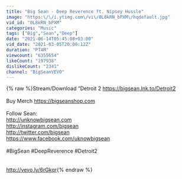 ```yaml
---
title: "Big Sean - Deep Reverence ft. Nipsey Hussle"
image: "https:\/\/i.ytimg.com\/vi\/0L8kRN_bPXM\/hqdefault.jpg"
vid_id: "0L8kRN_bPXM"
categories: "Music"
tags: ["Big","Sean","Deep"]
date: "2021-06-14T05:45:08+03:00"
vid_date: "2021-03-05T20:00:12Z"
duration: "PT4M"
viewcount: "6355654"
likeCount: "197938"
dislikeCount: "2341"
channel: "BigSeanVEVO"
---
```

{% raw %}Stream/Download “Detroit 2 <a rel="nofollow" target="blank" href="https://bigsean.lnk.to/Detroit2">https://bigsean.lnk.to/Detroit2</a>  <br /><br />Buy Merch <a rel="nofollow" target="blank" href="https://bigseanshop.com">https://bigseanshop.com</a><br /><br />Follow Sean:<br /><a rel="nofollow" target="blank" href="http://unknowbigsean.com">http://unknowbigsean.com</a><br /><a rel="nofollow" target="blank" href="http://instagram.com/bigsean">http://instagram.com/bigsean</a><br /><a rel="nofollow" target="blank" href="http://twitter.com/bigsean">http://twitter.com/bigsean</a><br /><a rel="nofollow" target="blank" href="https://www.facebook.com/uknowbigsean">https://www.facebook.com/uknowbigsean</a><br /><br />#BigSean #DeepReverence #Detroit2<br /><br /><br /><a rel="nofollow" target="blank" href="http://vevo.ly/6rGkqr">http://vevo.ly/6rGkqr</a>{% endraw %}
